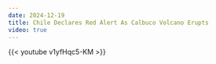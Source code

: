 ```yaml
---
date: 2024-12-19
title: Chile Declares Red Alert As Calbuco Volcano Erupts
video: true
---
```



{{< youtube v1yfHqc5-KM >}}
